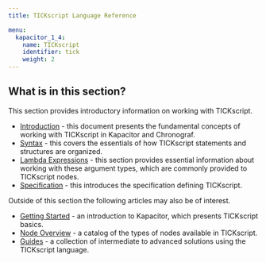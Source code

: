 ```yaml
---
title: TICKscript Language Reference

menu:
  kapacitor_1_4:
    name: TICKscript
    identifier: tick
    weight: 2
---
```


## What is in this section?

This section provides introductory information on working with TICKscript.  

   * [Introduction](/kapacitor/v1.4/tick/introduction/) - this document presents the fundamental concepts of working with TICKscript in Kapacitor and Chronograf.
   * [Syntax](/kapacitor/v1.4/tick/syntax/) - this covers the essentials of how TICKscript statements and structures are organized.
   * [Lambda Expressions](/kapacitor/v1.4/tick/expr/) - this section provides essential information about working with these argument types, which are commonly provided to TICKscript nodes.
   * [Specification](/kapacitor/v1.4/tick/spec/) - this introduces the specification defining TICKscript.

Outside of this section the following articles may also be of interest.

   * [Getting Started](/kapacitor/v1.4/introduction/getting_started/) - an introduction to Kapacitor, which presents TICKscript basics.
   * [Node Overview](/kapacitor/v1.4/nodes/) - a catalog of the types of nodes available in TICKscript.
   * [Guides](/kapacitor/v1.4/guides/) - a collection of intermediate to advanced solutions using the TICKscript language.

   <br/>
